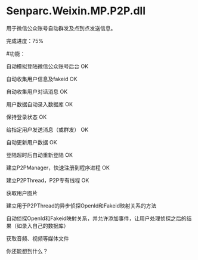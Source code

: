 ﻿Senparc.Weixin.MP.P2P.dll
=================

用于微信公众账号自动群发及点到点发送信息。

完成进度：75%

#功能：

自动模拟登陆微信公众账号后台 OK

自动收集用户信息及fakeid OK

自动收集用户对话消息 OK

用户数据自动录入数据库 OK

保持登录状态 OK

给指定用户发送消息（或群发） OK

自动更新用户数据 OK

登陆超时后自动重新登陆 OK

建立P2PManager，快速注册到程序进程 OK

建立P2PThread，P2P专有线程 OK


获取用户图片

建立用于P2PThread的异步侦探OpenId和Fakeid映射关系的方法

自动侦探OpenId和Fakeid映射关系，并允许添加事件，让用户处理侦探之后的结果（如录入自己的数据库）

获取音频、视频等媒体文件


你还能想到什么？
